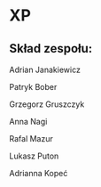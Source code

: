 # XP
## Skład zespołu:
Adrian Janakiewicz

Patryk Bober

Grzegorz Gruszczyk

Anna Nagi

Rafal Mazur

Lukasz Puton

Adrianna Kopeć
